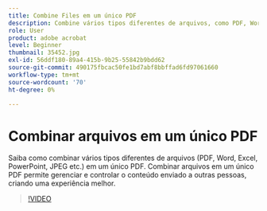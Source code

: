 ```yaml
---
title: Combine Files em um único PDF
description: Combine vários tipos diferentes de arquivos, como PDF, Word, Excel, PowerPoint ou JPEG em um único PDF
role: User
product: adobe acrobat
level: Beginner
thumbnail: 35452.jpg
exl-id: 56ddf180-89a4-415b-9b25-55842b9bdd62
source-git-commit: 490175fbcac50fe1bd7abf8bbffad6fd97061660
workflow-type: tm+mt
source-wordcount: '70'
ht-degree: 0%

---
```


# Combinar arquivos em um único PDF

Saiba como combinar vários tipos diferentes de arquivos (PDF, Word, Excel, PowerPoint, JPEG etc.) em um único PDF. Combinar arquivos em um único PDF permite gerenciar e controlar o conteúdo enviado a outras pessoas, criando uma experiência melhor.

>[!VIDEO](https://video.tv.adobe.com/v/35452?hidetitle=true)
